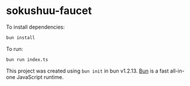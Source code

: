 # sokushuu-faucet

To install dependencies:

```bash
bun install
```

To run:

```bash
bun run index.ts
```

This project was created using `bun init` in bun v1.2.13. [Bun](https://bun.sh) is a fast all-in-one JavaScript runtime.
